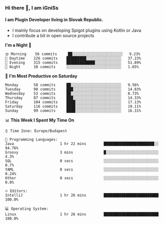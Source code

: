 ### Hi there 👋, I am iGniSs

#### I am Plugin Developer living in Slovak Republic.
- I mainly focus on developing Spigot plugins using Kotlin or Java
- I contribute a bit in open source projects

<!--START_SECTION:waka-->
**I'm a Night 🦉** 

```text
🌞 Morning    56 commits     ██░░░░░░░░░░░░░░░░░░░░░░░   9.23% 
🌆 Daytime    226 commits    █████████░░░░░░░░░░░░░░░░   37.23% 
🌃 Evening    315 commits    █████████████░░░░░░░░░░░░   51.89% 
🌙 Night      10 commits     ░░░░░░░░░░░░░░░░░░░░░░░░░   1.65%

```
📅 **I'm Most Productive on Saturday** 

```text
Monday       58 commits     ██░░░░░░░░░░░░░░░░░░░░░░░   9.56% 
Tuesday      90 commits     ███░░░░░░░░░░░░░░░░░░░░░░   14.83% 
Wednesday    53 commits     ██░░░░░░░░░░░░░░░░░░░░░░░   8.73% 
Thursday     87 commits     ███░░░░░░░░░░░░░░░░░░░░░░   14.33% 
Friday       104 commits    ████░░░░░░░░░░░░░░░░░░░░░   17.13% 
Saturday     116 commits    ████░░░░░░░░░░░░░░░░░░░░░   19.11% 
Sunday       99 commits     ████░░░░░░░░░░░░░░░░░░░░░   16.31%

```


📊 **This Week I Spent My Time On** 

```text
⌚︎ Time Zone: Europe/Budapest

💬 Programming Languages: 
Java                     1 hr 22 mins        ███████████████████████░░   94.76% 
Groovy                   3 mins              █░░░░░░░░░░░░░░░░░░░░░░░░   4.3% 
SQL                      0 secs              ░░░░░░░░░░░░░░░░░░░░░░░░░   0.7% 
YAML                     0 secs              ░░░░░░░░░░░░░░░░░░░░░░░░░   0.24% 
Other                    0 secs              ░░░░░░░░░░░░░░░░░░░░░░░░░   0.0%

🔥 Editors: 
IntelliJ                 1 hr 26 mins        █████████████████████████   100.0%

💻 Operating System: 
Linux                    1 hr 26 mins        █████████████████████████   100.0%

```


<!--END_SECTION:waka-->